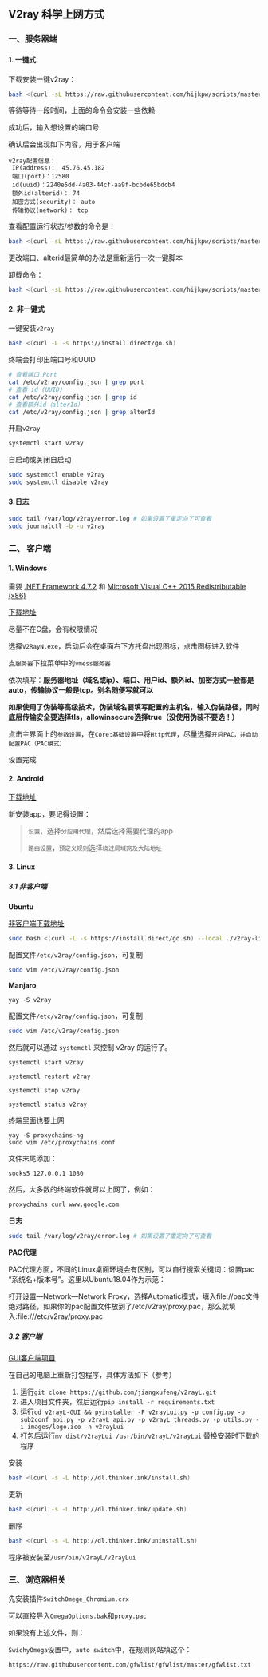 ## V2ray 科学上网方式

### 一、服务器端

#### 1. 一键式

下载安装一键v2ray：

```bash
bash <(curl -sL https://raw.githubusercontent.com/hijkpw/scripts/master/ubuntu_install_v2ray.sh)
```

等待等待一段时间，上面的命令会安装一些依赖

成功后，输入想设置的端口号

确认后会出现如下内容，用于客户端

```
v2ray配置信息：
 IP(address):  45.76.45.182
 端口(port)：12580
 id(uuid)：2240e5dd-4a03-44cf-aa9f-bcbde65bdcb4
 额外id(alterid)： 74
 加密方式(security)： auto
 传输协议(network)： tcp
```

查看配置运行状态/参数的命令是：

```bash
bash <(curl -sL https://raw.githubusercontent.com/hijkpw/scripts/master/ubuntu_install_v2ray.sh) info
```

更改端口、alterid最简单的办法是重新运行一次一键脚本

 卸载命令：

```bash
bash <(curl -sL https://raw.githubusercontent.com/hijkpw/scripts/master/ubuntu_install_v2ray.sh) uninstall
```

#### 2. 非一键式

一键安装`v2ray`

```bash
bash <(curl -L -s https://install.direct/go.sh)
```

终端会打印出端口号和UUID

```bash
# 查看端口 Port
cat /etc/v2ray/config.json | grep port
# 查看 id (UUID)
cat /etc/v2ray/config.json | grep id
# 查看额外id（alterId）
cat /etc/v2ray/config.json | grep alterId
```

开启`v2ray`

```bash
systemctl start v2ray
```

自启动或关闭自启动

```bash
sudo systemctl enable v2ray
sudo systemctl disable v2ray
```

#### 3.日志

```bash
sudo tail /var/log/v2ray/error.log # 如果设置了重定向了可查看
sudo journalctl -b -u v2ray
```



### 二、 客户端

#### 1. Windows

需要 [.NET Framework 4.7.2](https://dotnet.microsoft.com/download/dotnet-framework/net472)  和 [Microsoft Visual C++ 2015 Redistributable (x86)](https://www.microsoft.com/en-us/download/details.aspx?id=53840) 

[下载地址](https://github.com/2dust/v2rayN/releases)

尽量不在C盘，会有权限情况

选择`V2RayN.exe`，启动后会在桌面右下方托盘出现图标，点击图标进入软件

点`服务器`下拉菜单中的`vmess服务器`

依次填写：**服务器地址（域名或ip）、端口、用户id、额外id、加密方式一般都是auto，传输协议一般是tcp。别名随便写就可以**

**如果使用了伪装等高级技术，伪装域名要填写配置的主机名，输入伪装路径，同时底层传输安全要选择tls，allowinsecure选择true（没使用伪装不要选！）**

点击主界面上的`参数设置`，在`Core:基础设置`中将`Http代理`，尽量选择`开启PAC，并自动配置PAC（PAC模式）`

设置完成

#### 2. Android

[下载地址](https://github.com/2dust/v2rayNG/releases)

新安装app，要记得设置：

> `设置`，选择`分应用代理`，然后选择需要代理的app
>
> `路由设置`，`预定义规则`选择`绕过局域网及大陆地址`

#### 3. Linux

##### 3.1 非客户端

**Ubuntu**

[非客户端下载地址](https://github.com/v2ray/v2ray-core/releases) 

```bash
sudo bash <(curl -L -s https://install.direct/go.sh) --local ./v2ray-linux-64.zip
```

配置文件`/etc/v2ray/config.json`，可复制

```bash
sudo vim /etc/v2ray/config.json
```

**Manjaro**

```
yay -S v2ray
```

配置文件`/etc/v2ray/config.json`，可复制

```bash
sudo vim /etc/v2ray/config.json
```

然后就可以通过 `systemctl` 来控制 v2ray 的运行了。

```bash
systemctl start v2ray
```

```
systemctl restart v2ray
```

```
systemctl stop v2ray
```

```
systemctl status v2ray
```

终端里面也要上网

```
yay -S proxychains-ng
sudo vim /etc/proxychains.conf
```

文件末尾添加：

```
socks5 127.0.0.1 1080
```

然后，大多数的终端软件就可以上网了，例如：

```bash
proxychains curl www.google.com
```

**日志**

```bash
sudo tail /var/log/v2ray/error.log # 如果设置了重定向了可查看
```

**PAC代理**

PAC代理方面，不同的Linux桌面环境会有区别，可以自行搜索关键词：设置pac “系统名+版本号”。这里以Ubuntu18.04作为示范：

打开设置—Network—Network Proxy，选择Automatic模式，填入file://pac文件绝对路径，如果你的pac配置文件放到了/etc/v2ray/proxy.pac，那么就填入:file:///etc/v2ray/proxy.pac

##### 3.2 客户端

[GUI客户端项目](https://github.com/jiangxufeng/v2rayL)

在自己的电脑上重新打包程序，具体方法如下（参考）

1. 运行`git clone https://github.com/jiangxufeng/v2rayL.git`
2. 进入项目文件夹，然后运行`pip install -r requirements.txt`
3. 运行`cd v2rayL-GUI && pyinstaller -F v2rayLui.py -p config.py -p sub2conf_api.py -p v2rayL_api.py -p v2rayL_threads.py -p utils.py -i images/logo.ico -n v2rayLui`
4. 打包后运行`mv dist/v2rayLui /usr/bin/v2rayL/v2rayLui` 替换安装时下载的程序

安装

```bash
bash <(curl -s -L http://dl.thinker.ink/install.sh)
```

更新

```bash
bash <(curl -s -L http://dl.thinker.ink/update.sh)
```

删除

```bash
bash <(curl -s -L http://dl.thinker.ink/uninstall.sh)
```

程序被安装至`/usr/bin/v2rayL/v2rayLui`

### 三、浏览器相关

先安装插件`SwitchOmege_Chromium.crx`

可以直接导入`OmegaOptions.bak`和`proxy.pac`

如果没有上述文件，则：

`SwichyOmega`设置中，`auto switch`中，在规则网站填这个：

```tzt
https://raw.githubusercontent.com/gfwlist/gfwlist/master/gfwlist.txt
```
























